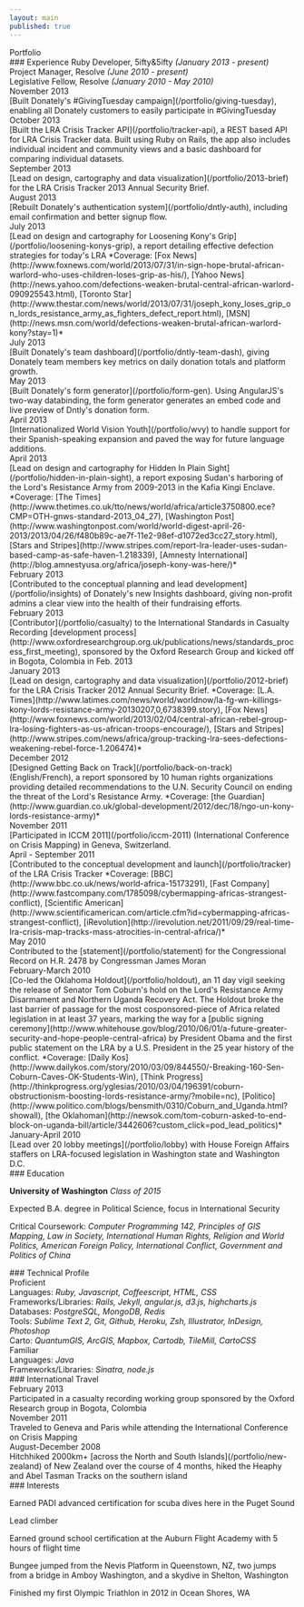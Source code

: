 ```yaml
---
layout: main
published: true
---
```


<div class="post-title">Portfolio</div>

<div class="section"></div>
### Experience
Ruby Developer, 5ifty&5ifty <i>(January 2013 - present)</i><br />
Project Manager, Resolve <i>(June 2010 - present)</i><br />
Legislative Fellow, Resolve <i>(January 2010 - May 2010)</i><br />

<div class="date">November 2013</div>
[Built Donately's #GivingTuesday campaign](/portfolio/giving-tuesday), enabling all Donately customers to easily participate in #GivingTuesday

<div class="date">October 2013</div>
[Built the LRA Crisis Tracker API](/portfolio/tracker-api), a REST based API for LRA Crisis Tracker data. Built using Ruby on Rails, the app also includes individual incident and community views and a basic dashboard for comparing individual datasets.

<div class="date">September 2013</div>
[Lead on design, cartography and data visualization](/portfolio/2013-brief) for the LRA Crisis Tracker 2013 Annual Security Brief.

<div class="date">August 2013</div>
[Rebuilt Donately's authentication system](/portfolio/dntly-auth), including email confirmation and better signup flow.

<div class="date">July 2013</div>
[Lead on design and cartography for Loosening Kony's Grip](/portfolio/loosening-konys-grip), a report detailing effective defection strategies for today's LRA *Coverage: [Fox News](http://www.foxnews.com/world/2013/07/31/in-sign-hope-brutal-african-warlord-who-uses-children-loses-grip-as-his/), [Yahoo News](http://news.yahoo.com/defections-weaken-brutal-central-african-warlord-090925543.html),  [Toronto Star](http://www.thestar.com/news/world/2013/07/31/joseph_kony_loses_grip_on_lords_resistance_army_as_fighters_defect_report.html), [MSN](http://news.msn.com/world/defections-weaken-brutal-african-warlord-kony?stay=1)*

<div class="date">July 2013</div>
[Built Donately's team dashboard](/portfolio/dntly-team-dash), giving Donately team members key metrics on daily donation totals and platform growth.

<div class="date">May 2013</div>
[Built Donately's form generator](/portfolio/form-gen). Using AngularJS's two-way databinding, the form generator generates an embed code and live preview of Dntly's donation form.

<div class="date">April 2013</div>
[Internationalized World Vision Youth](/portfolio/wvy) to handle support for their Spanish-speaking expansion and paved the way for future language additions.

<div class="date">April 2013</div>
[Lead on design and cartography for Hidden In Plain Sight](/portfolio/hidden-in-plain-sight), a report exposing Sudan's harboring of the Lord's Resistance Army from 2009-2013 in the Kafia Kingi Enclave. *Coverage: [The Times](http://www.thetimes.co.uk/tto/news/world/africa/article3750800.ece?CMP=OTH-gnws-standard-2013_04_27), [Washington Post](http://www.washingtonpost.com/world/world-digest-april-26-2013/2013/04/26/f480b89c-ae7f-11e2-98ef-d1072ed3cc27_story.html), [Stars and Stripes](http://www.stripes.com/report-lra-leader-uses-sudan-based-camp-as-safe-haven-1.218339), [Amnesty International](http://blog.amnestyusa.org/africa/joseph-kony-was-here/)*

<div class="date">February 2013</div>
[Contributed to the conceptual planning and lead development](/portfolio/insights) of Donately's new Insights dashboard, giving non-profit admins a clear view into the health of their fundraising efforts.

<div class="date">February 2013</div>
[Contributor](/portfolio/casualty) to the International Standards in Casualty Recording [development process](http://www.oxfordresearchgroup.org.uk/publications/news/standards_process_first_meeting), sponsored by the Oxford Research Group and kicked off in Bogota, Colombia in Feb. 2013

<div class="date">January 2013</div>
[Lead on design, cartography and data visualization](/portfolio/2012-brief) for the LRA Crisis Tracker 2012 Annual Security Brief. *Coverage: [L.A. Times](http://www.latimes.com/news/world/worldnow/la-fg-wn-killings-kony-lords-resistance-army-20130207,0,6738399.story), [Fox News](http://www.foxnews.com/world/2013/02/04/central-african-rebel-group-lra-losing-fighters-as-us-african-troops-encourage/), [Stars and Stripes](http://www.stripes.com/news/africa/group-tracking-lra-sees-defections-weakening-rebel-force-1.206474)*

<div class="date">December 2012</div>
[Designed Getting Back on Track](/portfolio/back-on-track) (English/French), a report sponsored by 10 human rights organizations providing detailed recommendations to the U.N. Security Council on ending the threat of the Lord's Resistance Army. *Coverage: [the Guardian](http://www.guardian.co.uk/global-development/2012/dec/18/ngo-un-kony-lords-resistance-army)*

<div class="date">November 2011</div>
[Participated in ICCM 2011](/portfolio/iccm-2011) (International Conference on Crisis Mapping) in Geneva, Switzerland.

<div class="date">April - September 2011</div>
[Contributed to the conceptual development and launch](/portfolio/tracker) of the LRA Crisis Tracker *Coverage: [BBC](http://www.bbc.co.uk/news/world-africa-15173291), [Fast Company](http://www.fastcompany.com/1785098/cybermapping-africas-strangest-conflict), [Scientific American](http://www.scientificamerican.com/article.cfm?id=cybermapping-africas-strangest-conflict), [iRevolution](http://irevolution.net/2011/09/29/real-time-lra-crisis-map-tracks-mass-atrocities-in-central-africa/)*

<div class="date">May 2010</div>
Contributed to the [statement](/portfolio/statement) for the Congressional Record on H.R. 2478 by Congressman James Moran

<div class="date">February-March 2010</div> 
[Co-led the Oklahoma Holdout](/portfolio/holdout), an 11 day vigil seeking the release of Senator Tom Coburn's hold on the Lord's Resistance Army Disarmament and Northern Uganda Recovery Act. The Holdout broke the last barrier of passage for the most cosponsored-piece of Africa related legislation in at least 37 years, marking the way for a [public signing ceremony](http://www.whitehouse.gov/blog/2010/06/01/a-future-greater-security-and-hope-people-central-africa) by President Obama and the first public statement on the LRA by a U.S. President in the 25 year history of the conflict. *Coverage: [Daily Kos](http://www.dailykos.com/story/2010/03/09/844550/-Breaking-160-Sen-Coburn-Caves-OK-Students-Win), [Think Progress](http://thinkprogress.org/yglesias/2010/03/04/196391/coburn-obstructionism-boosting-lords-resistance-army/?mobile=nc), [Politico](http://www.politico.com/blogs/bensmith/0310/Coburn_and_Uganda.html?showall), [the Oklahoman](http://newsok.com/tom-coburn-asked-to-end-block-on-uganda-bill/article/3442606?custom_click=pod_lead_politics)*

<div class="date">January-April 2010</div>
[Lead over 20 lobby meetings](/portfolio/lobby) with House Foreign Affairs staffers on LRA-focused legislation in Washington state and Washington D.C.

<div class="section"></div>
### Education

<b>University of Washington</b> <i>Class of 2015</i><br/>

Expected B.A. degree in Political Science, focus in International Security

Critical Coursework: <i>Computer Programming 142, Principles of GIS Mapping, Law in Society, International Human Rights, Religion and World Politics, American Foreign Policy, International Conflict, Government and Politics of China</i>


<div class="section"></div>
### Technical Profile

<div class="date">Proficient</div>
Languages: <i>Ruby, Javascript, Coffeescript, HTML, CSS</i><br />
Frameworks/Libraries: <i>Rails, Jekyll, angular.js, d3.js, highcharts.js</i><br />
Databases: <i>PostgreSQL, MongoDB, Redis</i><br />
Tools: <i>Sublime Text 2, Git, Github, Heroku, Zsh, Illustrator, InDesign, Photoshop</i><br />
Carto: <i>QuantumGIS, ArcGIS, Mapbox, Cartodb, TileMill, CartoCSS</i><br />

<div class="date">Familiar</div>
Languages: <i>Java</i><br />
Frameworks/Libraries: <i>Sinatra, node.js</i><br />

<div class="section"></div>
### International Travel

<div class="date">February 2013</div> 
Participated in a casualty recording working group sponsored by the Oxford Research group in Bogota, Colombia

<div class="date">November 2011</div> 
Traveled to Geneva and Paris while attending the International Conference on Crisis Mapping

<div class="date">August-December 2008</div> 
Hitchhiked 2000km+ [across the North and South Islands](/portfolio/new-zealand) of New Zealand over the course of 4 months, hiked the Heaphy and Abel Tasman Tracks on the southern island

<div class="section"></div>
### Interests

Earned PADI advanced certification for scuba dives here in the Puget Sound

Lead climber

Earned ground school certification at the Auburn Flight Academy with 5 hours of flight time

Bungee jumped from the Nevis Platform in Queenstown, NZ, two jumps from a bridge in Amboy Washington, and a skydive in Shelton, Washington

Finished my first Olympic Triathlon in 2012 in Ocean Shores, WA